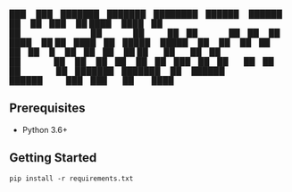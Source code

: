███    ███ ███████ ███████ ████████ ██████   ██████  ██     ██ ███    ██
████  ████ ██      ██         ██    ██   ██ ██    ██ ██     ██ ████   ██
██ ████ ██ █████   █████      ██    ██   ██ ██    ██ ██  █  ██ ██ ██  ██
██  ██  ██ ██      ██         ██    ██   ██ ██    ██ ██ ███ ██ ██  ██ ██
██      ██ ███████ ███████    ██    ██████   ██████   ███ ███  ██   ████


## Prerequisites

* Python 3.6+

## Getting Started

```
pip install -r requirements.txt
```
